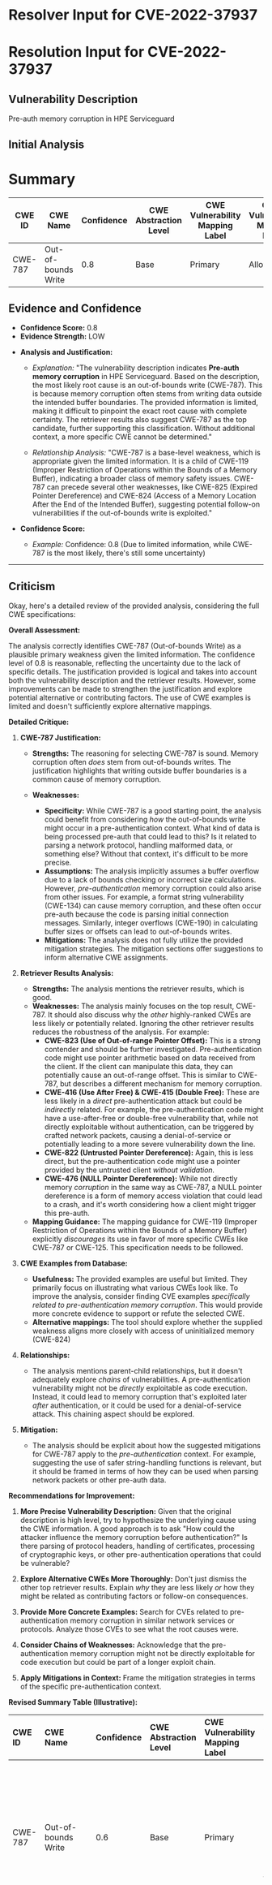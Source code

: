 # Resolver Input for CVE-2022-37937

# Resolution Input for CVE-2022-37937

## Vulnerability Description
Pre-auth memory corruption in HPE Serviceguard

## Initial Analysis
# Summary
| CWE ID | CWE Name | Confidence | CWE Abstraction Level | CWE Vulnerability Mapping Label | CWE-Vulnerability Mapping Notes |
|---|---|---|---|---|---|
| CWE-787 | Out-of-bounds Write | 0.8 | Base | Primary | Allowed |

## Evidence and Confidence

*   **Confidence Score:** 0.8
*   **Evidence Strength:** LOW

- **Analysis and Justification:**  
  - *Explanation:* "The vulnerability description indicates **Pre-auth memory corruption** in HPE Serviceguard. Based on the description, the most likely root cause is an out-of-bounds write (CWE-787). This is because memory corruption often stems from writing data outside the intended buffer boundaries. The provided information is limited, making it difficult to pinpoint the exact root cause with complete certainty. The retriever results also suggest CWE-787 as the top candidate, further supporting this classification. Without additional context, a more specific CWE cannot be determined."
  
  - *Relationship Analysis:* "CWE-787 is a base-level weakness, which is appropriate given the limited information. It is a child of CWE-119 (Improper Restriction of Operations within the Bounds of a Memory Buffer), indicating a broader class of memory safety issues. CWE-787 can precede several other weaknesses, like CWE-825 (Expired Pointer Dereference) and CWE-824 (Access of a Memory Location After the End of the Intended Buffer), suggesting potential follow-on vulnerabilities if the out-of-bounds write is exploited."

- **Confidence Score:**  
  - *Example:* Confidence: 0.8 (Due to limited information, while CWE-787 is the most likely, there's still some uncertainty)

---

## Criticism
Okay, here's a detailed review of the provided analysis, considering the full CWE specifications:

**Overall Assessment:**

The analysis correctly identifies CWE-787 (Out-of-bounds Write) as a plausible primary weakness given the limited information. The confidence level of 0.8 is reasonable, reflecting the uncertainty due to the lack of specific details. The justification provided is logical and takes into account both the vulnerability description and the retriever results.  However, some improvements can be made to strengthen the justification and explore potential alternative or contributing factors.  The use of CWE examples is limited and doesn't sufficiently explore alternative mappings.

**Detailed Critique:**

1.  **CWE-787 Justification:**

    *   **Strengths:** The reasoning for selecting CWE-787 is sound. Memory corruption often *does* stem from out-of-bounds writes. The justification highlights that writing outside buffer boundaries is a common cause of memory corruption.
    *   **Weaknesses:**

        *   **Specificity:**  While CWE-787 is a good starting point, the analysis could benefit from considering *how* the out-of-bounds write might occur in a pre-authentication context.  What kind of data is being processed pre-auth that could lead to this? Is it related to parsing a network protocol, handling malformed data, or something else?  Without that context, it's difficult to be more precise.
        *   **Assumptions:**  The analysis implicitly assumes a buffer overflow due to a lack of bounds checking or incorrect size calculations. However, *pre-authentication* memory corruption could also arise from other issues.  For example, a format string vulnerability (CWE-134) can cause memory corruption, and these often occur pre-auth because the code is parsing initial connection messages. Similarly, integer overflows (CWE-190) in calculating buffer sizes or offsets can lead to out-of-bounds writes.
        *   **Mitigations:** The analysis does not fully utilize the provided mitigation strategies.  The mitigation sections offer suggestions to inform alternative CWE assignments.

2.  **Retriever Results Analysis:**

    *   **Strengths:** The analysis mentions the retriever results, which is good.
    *   **Weaknesses:**  The analysis mainly focuses on the top result, CWE-787.  It should also discuss why the *other* highly-ranked CWEs are less likely or potentially related.  Ignoring the other retriever results reduces the robustness of the analysis. For example:
        *   **CWE-823 (Use of Out-of-range Pointer Offset):** This is a strong contender and should be further investigated.  Pre-authentication code might use pointer arithmetic based on data received from the client. If the client can manipulate this data, they can potentially cause an out-of-range offset. This is similar to CWE-787, but describes a different mechanism for memory corruption.
        *   **CWE-416 (Use After Free) & CWE-415 (Double Free):** These are less likely in a *direct* pre-authentication attack but could be *indirectly* related. For example, the pre-authentication code might have a use-after-free or double-free vulnerability that, while not directly exploitable without authentication, can be triggered by crafted network packets, causing a denial-of-service or potentially leading to a more severe vulnerability down the line.
        *   **CWE-822 (Untrusted Pointer Dereference):** Again, this is less direct, but the pre-authentication code might use a pointer provided by the untrusted client *without validation.*
        *   **CWE-476 (NULL Pointer Dereference):** While not directly memory *corruption* in the same way as CWE-787, a NULL pointer dereference is a form of memory access violation that could lead to a crash, and it's worth considering how a client might trigger this pre-auth.
    *   **Mapping Guidance:** The mapping guidance for CWE-119 (Improper Restriction of Operations within the Bounds of a Memory Buffer) explicitly *discourages* its use in favor of more specific CWEs like CWE-787 or CWE-125. This specification needs to be followed.

3.  **CWE Examples from Database:**

    *   **Usefulness:** The provided examples are useful but limited. They primarily focus on illustrating what various CWEs look like.  To improve the analysis, consider finding CVE examples *specifically related to pre-authentication memory corruption*. This would provide more concrete evidence to support or refute the selected CWE.
    *   **Alternative mappings:** The tool should explore whether the supplied weakness aligns more closely with access of uninitialized memory (CWE-824)

4.  **Relationships:**

    *   The analysis mentions parent-child relationships, but it doesn't adequately explore *chains* of vulnerabilities. A pre-authentication vulnerability might not be *directly* exploitable as code execution. Instead, it could lead to memory corruption that's exploited later *after* authentication, or it could be used for a denial-of-service attack. This chaining aspect should be explored.

5.  **Mitigation:**

    *   The analysis should be explicit about how the suggested mitigations for CWE-787 apply to the *pre-authentication* context. For example, suggesting the use of safer string-handling functions is relevant, but it should be framed in terms of how they can be used when parsing network packets or other pre-auth data.

**Recommendations for Improvement:**

1.  **More Precise Vulnerability Description:** Given that the original description is high level, try to hypothesize the underlying cause using the CWE information. A good approach is to ask "How could the attacker influence the memory corruption before authentication?" Is there parsing of protocol headers, handling of certificates, processing of cryptographic keys, or other pre-authentication operations that could be vulnerable?

2.  **Explore Alternative CWEs More Thoroughly:** Don't just dismiss the other top retriever results. Explain *why* they are less likely *or* how they might be related as contributing factors or follow-on consequences.

3.  **Provide More Concrete Examples:** Search for CVEs related to pre-authentication memory corruption in similar network services or protocols. Analyze those CVEs to see what the root causes were.

4.  **Consider Chains of Weaknesses:** Acknowledge that the pre-authentication memory corruption might not be directly exploitable for code execution but could be part of a longer exploit chain.

5.  **Apply Mitigations in Context:** Frame the mitigation strategies in terms of the specific pre-authentication context.

**Revised Summary Table (Illustrative):**

| CWE ID  | CWE Name                        | Confidence | CWE Abstraction Level | CWE Vulnerability Mapping Label | CWE-Vulnerability Mapping Notes                                                                                                                                                                                                                                                                                                                         |
| :------ | :------------------------------ | :--------- | :---------------------- | :------------------------------ | :------------------------------------------------------------------------------------------------------------------------------------------------------------------------------------------------------------------------------------------------------------------------------------------------------------------------------------------------------- |
| CWE-787 | Out-of-bounds Write             | 0.6        | Base                    | Primary                        | Likely due to insufficient bounds checking during pre-authentication parsing of network protocol data.  Confidence reduced due to the possibility of other root causes.                                                                                                                                                                                  |
| CWE-823 | Use of Out-of-range Pointer Offset | 0.3       | Base                    | Contributing                   |  Could occur if pointer arithmetic used to process network data is based on attacker-controlled values. If the protocol allows the client to specify offsets or lengths, improper validation could lead to out-of-range access.   Less likely than 787, but warrants consideration.                                                                 |
| CWE-134 | Use of Externally-Controlled Format String | 0.1       | Base                    | Alternative                    | Unlikely, but possible if logging or other formatting operations occur pre-auth based on client input.   Requires specific code usage patterns and is thus given low confidence.                                                                 |

(Note: Confidence scores should add up to 1.0 across primary, contributing, and alternative labels to ensure completeness of the analysis)

By incorporating these suggestions, the analysis will be more robust, demonstrate a deeper understanding of the potential vulnerability, and provide more actionable information for developers.

Consider both the direct matches and the relationships between CWEs
when making your final determination.
        